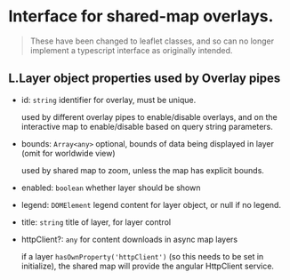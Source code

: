 # Interface for shared-map overlays.

> These have been changed to leaflet classes, and so can no longer
> implement a typescript interface as originally intended.


## L.Layer object properties used by Overlay pipes

- id: `string`
  identifier for overlay, must be unique.

  used by different overlay pipes to enable/disable overlays,
  and on the interactive map to enable/disable based on query string parameters.

- bounds: `Array<any>`
  optional, bounds of data being displayed in layer (omit for worldwide view)

  used by shared map to zoom, unless the map has explicit bounds.

- enabled: `boolean`
  whether layer should be shown

- legend: `DOMElement`
  legend content for layer object, or null if no legend.

- title: `string`
  title of layer, for layer control

- httpClient?: `any`
  for content downloads in async map layers

  if a layer `hasOwnProperty('httpClient')` (so this needs to be set in initialize),
  the shared map will provide the angular HttpClient service.
